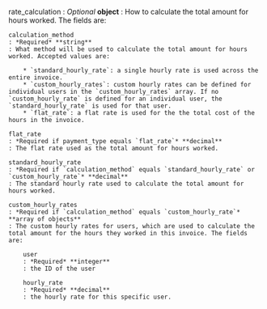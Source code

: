 
rate_calculation
: *Optional* **object**
: How to calculate the total amount for hours worked. The fields are:

    calculation_method
    : *Required* **string**
    : What method will be used to calculate the total amount for hours worked. Accepted values are:

        * `standard_hourly_rate`: a single hourly rate is used across the entire invoice.
        * `custom_hourly_rates`: custom hourly rates can be defined for individual users in the `custom_hourly_rates` array. If no `custom_hourly_rate` is defined for an individual user, the `standard_hourly_rate` is used for that user.
        * `flat_rate`: a flat rate is used for the the total cost of the hours in the invoice.

    flat_rate
    : *Required if payment_type equals `flat_rate`* **decimal**
    : The flat rate used as the total amount for hours worked.

    standard_hourly_rate
    : *Required if `calculation_method` equals `standard_hourly_rate` or `custom_hourly_rate`* **decimal**
    : The standard hourly rate used to calculate the total amount for hours worked.

    custom_hourly_rates
    : *Required if `calculation_method` equals `custom_hourly_rate`* **array of objects**
    : The custom hourly rates for users, which are used to calculate the total amount for the hours they worked in this invoice. The fields are:

        user
        : *Required* **integer**
        : the ID of the user

        hourly_rate
        : *Required* **decimal**
        : the hourly rate for this specific user.